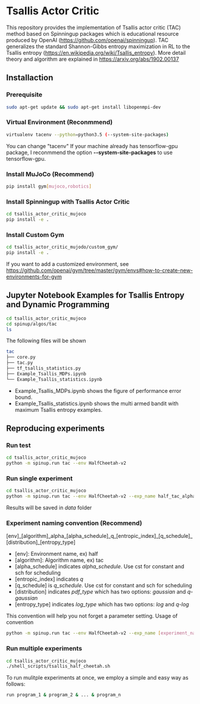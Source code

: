 # Tsallis Actor Critic
This repository provides the implementation of Tsallis actor critic (TAC) method based on Spinningup packages which is educational resource produced by OpenAI (https://github.com/openai/spinningup). TAC generalizes the standard Shannon-Gibbs entropy maximization in RL to the Tsallis entropy (https://en.wikipedia.org/wiki/Tsallis_entropy). More detail theory and algorithm are explained in https://arxiv.org/abs/1902.00137
## Installaction
### Prerequisite
```sh
sudo apt-get update && sudo apt-get install libopenmpi-dev
```
### Virtual Environment (Reconmmend)
```sh
virtualenv tacenv --python=python3.5 (--system-site-packages)
```
You can change "tacenv"
If your machine already has tensorflow-gpu package, I reconmmend the option **--system-site-packages** to use tensorflow-gpu.
### Install MuJoCo (Recommend)
```sh
pip install gym[mujoco,robotics]
```
### Install Spinningup with Tsallis Actor Critic
```sh
cd tsallis_actor_critic_mujoco
pip install -e .
```
### Install Custom Gym
```sh
cd tsallis_actor_critic_mujodo/custom_gym/
pip install -e .
```
If you want to add a customized environment, see https://github.com/openai/gym/tree/master/gym/envs#how-to-create-new-environments-for-gym

## Jupyter Notebook Examples for Tsallis Entropy and Dynamic Programming
```sh
cd tsallis_actor_critic_mujoco
cd spinup/algos/tac
ls
```
The following files will be shown
```sh
tac
├── core.py
├── tac.py
├── tf_tsallis_statistics.py
├── Example_Tsallis_MDPs.ipynb 
└── Example_Tsallis_statistics.ipynb
```
- Example_Tsallis_MDPs.ipynb shows the figure of performance error bound.
- Example_Tsallis_statistics.ipynb shows the multi armed bandit with maximum Tsallis entropy examples.

## Reproducing experiments
### Run test
```sh
cd tsallis_actor_critic_mujoco
python -m spinup.run tac --env HalfCheetah-v2
```

### Run single experiment
```sh
cd tsallis_actor_critic_mujoco
python -m spinup.run tac --env HalfCheetah-v2 --exp_name half_tac_alpha_cst_q_1.5_cst_gaussian_q_log  --epochs 200 --lr 1e-3 --q 1.5 --pdf_type gaussian --log_type q-log --alpha_schedule constant --q_schedule constant --seed 0 10 20 30 40 50 60 70 80 90
```
Results will be saved in _data_ folder

### Experiment naming convention (Recommend)
[env]\_[algorithm]\_alpha\_[alpha_schedule]\_q\_[entropic_index]\_[q_schedule]\_[distribution]\_[entropy_type]
- [env]: Environment name, ex) half
- [algorithm]: Algorithm name, ex) tac
- [alpha_schedule] indicates _alpha_schedule_. Use cst for constant and sch for scheduling
- [entropic_index] indicates _q_
- [q_schedule] is _q_schedule_. Use cst for constant and sch for scheduling
- [distribution] indicates _pdf\_type_ which has two options: _gaussian_ and _q-gaussian_
- [entropy_type] indicates _log\_type_ which has two options: _log_ and _q-log_

This convention will help you not forget a parameter setting.
Usage of convention
```sh
python -m spinup.run tac --env HalfCheetah-v2 --exp_name [experiment_name]
```

### Run multiple experiments
```sh
cd tsallis_actor_critic_mujoco
./shell_scripts/tsallis_half_cheetah.sh
```
To run mulitple experiments at once, we employ a simple and easy way as follows:
```sh
run program_1 & program_2 & ... & program_n
```
